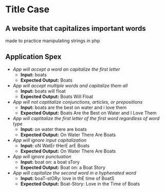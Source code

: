 # Title Case
## A website that capitalizes important words
made to practice manipulating strings in php

## Application Spex
* _App will accept a word an capitalize the first letter_
  * **Input:** boats
  * **Expected Output:** Boats
* _App will accept multiple words and capitalize them all_
  * **Input:** boats will float
  * **Expected Output:** Boats Will Float
* _App will not captitalize conjunctions, articles, or prepositions_
  * **Input:** boats are the best on water and i love them
  * **Expected Output:** Boats Are the Best on Water and I Love Them
* _App will captitalize the first letter of the first word regardless of word type_
  * **Input:** on water there are boats
  * **Expected Output:** On Water There Are Boats
* _App will ignore input capitalization_
  * **Input:** oN WatEr tHerE arE Boats
  * **Expected Output:** On Water There Are Boats
* _App will ignore punctuation_
  * **Input:** boat on: a boat sTory
  * **Expected Output:** Boat on: a Boat Story
* _App will capitalize the second word in a hyphenated word_
  * **Input:** boaT-stORy: love in thE time of BoatS
  * **Expected Output:** Boat-Story: Love in the Time of Boats
